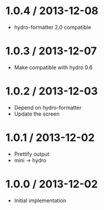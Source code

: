 
1.0.4 / 2013-12-08
==================

  * hydro-formatter 2.0 compatible

1.0.3 / 2013-12-07
==================

  * Make compatible with hydro 0.6

1.0.2 / 2013-12-03
==================

  * Depend on hydro-formatter
  * Update the screen

1.0.1 / 2013-12-02
==================

  * Prettify output
  * mini -> hydro

1.0.0 / 2013-12-02
==================

  * Initial implementation
